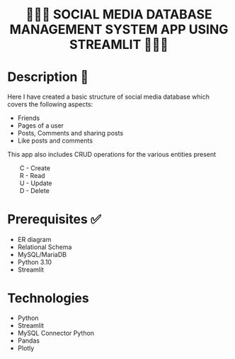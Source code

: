 <h1 align="center">
    👩🏻‍💻 SOCIAL MEDIA DATABASE MANAGEMENT SYSTEM APP USING STREAMLIT 👩🏻‍💻
</h1>

# Description 📜

Here I have created a basic structure of social media database which covers the following aspects:   
<ul>
    <li>Friends</li>
    <li>Pages of a user</li>
    <li>Posts, Comments and sharing posts</li>
    <li>Like posts and comments</li>
</ul>

This app also includes CRUD operations for the various entities present

&emsp;&emsp;C - Create</br>
&emsp;&emsp;R - Read</br>
&emsp;&emsp;U - Update</br>
&emsp;&emsp;D - Delete</br>


# Prerequisites ✅

<ul>
    <li>ER diagram</li>
    <li>Relational Schema</li>
    <li>MySQL/MariaDB</li>
    <li>Python 3.10</li>
    <li>Streamlit</li>
</ul>

# Technologies
<ul>
    <li>Python</li>
    <li>Streamlit</li>
    <li>MySQL Connector Python</li>
    <li>Pandas</li>
    <li>Plotly</li>
</ul>
        
